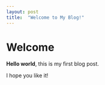 ```yaml
---
layout: post
title:  "Welcome to My Blog!"
---
```


# Welcome

**Hello world**, this is my first blog post.

I hope you like it!
